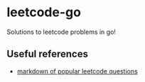 # leetcode-go
Solutions to leetcode problems in go!

## Useful references
- [markdown of popular leetcode questions](https://gist.github.com/krishnadey30/88c4e2f601e96597974c00185e479532)
